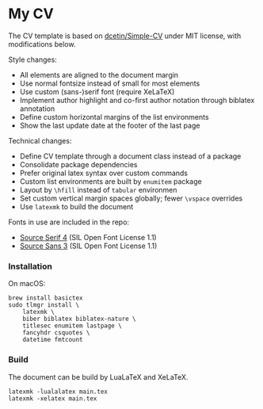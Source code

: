 # My CV
The CV template is based on [dcetin/Simple-CV] under MIT license, with modifications below.

Style changes:
- All elements are aligned to the document margin
- Use normal fontsize instead of small for most elements
- Use custom (sans-)serif font (require XeLaTeX)
- Implement author highlight and co-first author notation through biblatex annotation
- Define custom horizontal margins of the list environments
- Show the last update date at the footer of the last page

Technical changes:
- Define CV template through a document class instead of a package
- Consolidate package dependencies
- Prefer original latex syntax over custom commands
- Custom list environments are built by `enumitem` package
- Layout by `\hfill` instead of `tabular` environmen
- Set custom vertical margin spaces globally; fewer `\vspace` overrides
- Use `latexmk` to build the document

Fonts in use are included in the repo:

- [Source Serif 4] (SIL Open Font License 1.1)
- [Source Sans 3] (SIL Open Font License 1.1)

[dcetin/Simple-CV]: https://github.com/dcetin/Simple-CV
[Source Serif 4]: https://github.com/adobe-fonts/source-serif
[Source Sans 3]: https://github.com/adobe-fonts/source-sans


### Installation
On macOS:

    brew install basictex
    sudo tlmgr install \
        latexmk \
        biber biblatex biblatex-nature \
        titlesec enumitem lastpage \
        fancyhdr csquotes \
        datetime fmtcount


### Build
The document can be build by LuaLaTeX and XeLaTeX.

    latexmk -lualalatex main.tex
    latexmk -xelatex main.tex
